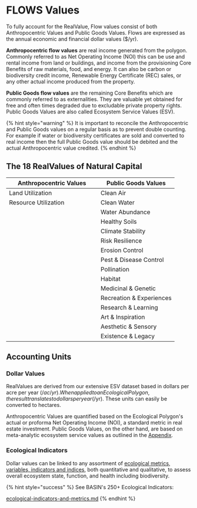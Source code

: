 # FLOWS Values

To fully account for the RealValue, Flow values consist of both Anthropocentric Values and Public Goods Values. Flows are expressed as the annual economic and financial dollar values ($/yr).&#x20;

**Anthropocentric flow values** are real income generated from the polygon. Commonly referred to as Net Operating Income (NOI) this can be use and rental income from land or buildings, and income from the provisioning Core Benefits of raw materials, food, and energy. It can also be carbon or biodiversity credit income, Renewable Energy Certificate (REC) sales, or any other actual income produced from the property.

**Public Goods flow values** are the remaining Core Benefits which are commonly referred to as externalities. They are valuable yet obtained for free and often times degraded due to excludable private property rights. Public Goods Values are also called Ecosystem Service Values (ESV).

{% hint style="warning" %}
It is important to reconcile the Anthropocentric and Public Goods values on a regular basis as to prevent double counting. For example if water or biodiversity certificates are sold and converted to real income then the full Public Goods value should be debited and the actual Anthropocentric value credited.&#x20;
{% endhint %}

## The 18 RealValues of Natural Capital

<table><thead><tr><th width="233">Anthropocentric Values</th><th>Public Goods Values</th></tr></thead><tbody><tr><td>Land Utilization</td><td>Clean Air</td></tr><tr><td>Resource Utilization</td><td>Clean Water</td></tr><tr><td></td><td>Water Abundance</td></tr><tr><td></td><td>Healthy Soils</td></tr><tr><td></td><td>Climate Stability</td></tr><tr><td></td><td>Risk Resilience</td></tr><tr><td></td><td>Erosion Control</td></tr><tr><td></td><td>Pest &#x26; Disease Control</td></tr><tr><td></td><td>Pollination</td></tr><tr><td></td><td>Habitat</td></tr><tr><td></td><td>Medicinal &#x26; Genetic</td></tr><tr><td></td><td>Recreation &#x26; Experiences</td></tr><tr><td></td><td>Research &#x26; Learning</td></tr><tr><td></td><td>Art &#x26; Inspiration</td></tr><tr><td></td><td>Aesthetic &#x26; Sensory</td></tr><tr><td></td><td>Existence &#x26; Legacy</td></tr></tbody></table>

## Accounting Units

### Dollar Values

RealValues are derived from our extensive ESV dataset based in dollars per acre per year ($/ac/yr). When applied to an Ecological Polygon, the result translates to dollars per year ($/yr). These units can easily be converted to hectares.&#x20;

Anthropocentric Values are quantified based on the Ecological Polygon's actual or proforma Net Operating Income (NOI), a standard metric in real estate investment. Public Goods Values, on the other hand, are based on meta-analytic ecosystem service values as outlined in the [Appendix](broken-reference).

### Ecological Indicators

Dollar values can be linked to any assortment of [ecological metrics, variables, indicators and indices](../../../appendix/ecological-indicators-and-metrics.md), both quantitative and qualitative, to assess overall ecosystem state, function, and health including biodiversity.

{% hint style="success" %}
See BASIN's 250+ Ecological Indicators:

[ecological-indicators-and-metrics.md](../../../appendix/ecological-indicators-and-metrics.md "mention")
{% endhint %}
